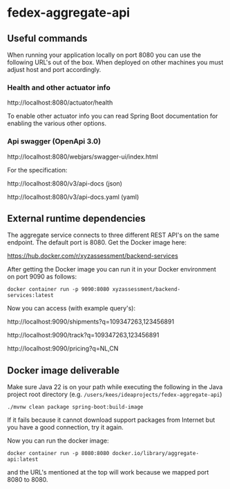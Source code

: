 # fedex-aggregate-api

## Useful commands
When running your application locally on port 8080 you can use the following URL's out of the box. When
deployed on other machines you must adjust host and port accordingly.

### Health and other actuator info

http://localhost:8080/actuator/health 

To enable other actuator info you can read Spring Boot documentation for enabling the various other options.

### Api swagger (OpenApi 3.0)

http://localhost:8080/webjars/swagger-ui/index.html

For the specification:

http://localhost:8080/v3/api-docs (json)

http://localhost:8080/v3/api-docs.yaml (yaml)

## External runtime dependencies

The aggregate service connects to three different REST API's on the same endpoint. 
The default port is 8080. Get the Docker image here:

https://hub.docker.com/r/xyzassessment/backend-services

After getting the Docker image you can run it in your Docker environment on port 9090 as follows:
```
docker container run -p 9090:8080 xyzassessment/backend-services:latest
```
Now you can access (with example query's):

http://localhost:9090/shipments?q=109347263,123456891

http://localhost:9090/track?q=109347263,123456891

http://localhost:9090/pricing?q=NL,CN

## Docker image deliverable
Make sure Java 22 is on your path while executing the following in the 
Java project root directory (e.g. `/users/kees/ideaprojects/fedex-aggregate-api`)
```
./mvnw clean package spring-boot:build-image
```
If it fails because it cannot download support packages from Internet but you have a
good connection, try it again.

Now you can run the docker image:
```
docker container run -p 8080:8080 docker.io/library/aggregate-api:latest
```
and the URL's mentioned at the top will work because we mapped port 8080 to 8080.